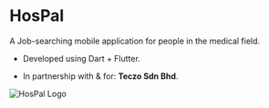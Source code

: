 # HosPal

A Job-searching mobile application for people in the medical field.

- Developed using Dart + Flutter.

- In partnership with & for: **Teczo Sdn Bhd**.

![HosPal Logo](https://user-images.githubusercontent.com/96708800/199993708-65eff58c-fdff-4a29-96ec-2960ca0edf85.png)
